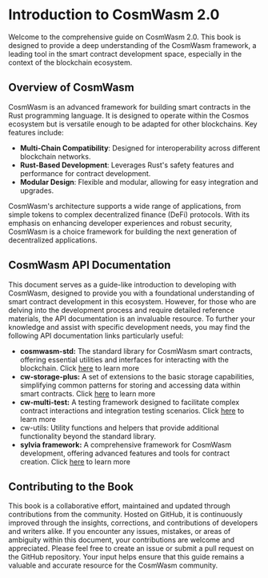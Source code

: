# Introduction to CosmWasm 2.0

Welcome to the comprehensive guide on CosmWasm 2.0. This book is designed to provide a deep understanding of the CosmWasm framework, a leading tool in the smart contract development space, especially in the context of the blockchain ecosystem.

## Overview of CosmWasm

CosmWasm is an advanced framework for building smart contracts in the Rust programming language. It is designed to operate within the Cosmos ecosystem but is versatile enough to be adapted for other blockchains. Key features include:

- **Multi-Chain Compatibility**: Designed for interoperability across different blockchain networks.
- **Rust-Based Development**: Leverages Rust's safety features and performance for contract development.
- **Modular Design**: Flexible and modular, allowing for easy integration and upgrades.

CosmWasm's architecture supports a wide range of applications, from simple tokens to complex decentralized finance (DeFi) protocols. With its emphasis on enhancing developer experiences and robust security, CosmWasm is a choice framework for building the next generation of decentralized applications.

## CosmWasm API Documentation

This document serves as a guide-like introduction to developing with CosmWasm, designed to provide you with a foundational understanding of smart contract development in this ecosystem. However, for those who are delving into the development process and require detailed reference materials, the API documentation is an invaluable resource. To further your knowledge and assist with specific development needs, you may find the following API documentation links particularly useful:

- **cosmwasm-std:** The standard library for CosmWasm smart contracts, offering essential utilities and interfaces for interacting with the blockchain. Click [here](https://github.com/CosmWasm/cosmwasm) to learn more
- **cw-storage-plus:** A set of extensions to the basic storage capabilities, simplifying common patterns for storing and accessing data within smart contracts. Click [here](https://github.com/CosmWasm/cw-storage-plus) to learn more
- **cw-multi-test:** A testing framework designed to facilitate complex contract interactions and integration testing scenarios. Click [here](https://github.com/CosmWasm/cw-multi-test) to learn more
- cw-utils: Utility functions and helpers that provide additional functionality beyond the standard library.
- **sylvia framework:** A comprehensive framework for CosmWasm development, offering advanced features and tools for contract creation. Click [here](https://github.com/CosmWasm/sylvia) to learn more

## Contributing to the Book

This book is a collaborative effort, maintained and updated through contributions from the community. Hosted on GitHub, it is continuously improved through the insights, corrections, and contributions of developers and writers alike. If you encounter any issues, mistakes, or areas of ambiguity within this document, your contributions are welcome and appreciated. Please feel free to create an issue or submit a pull request on the GitHub repository. Your input helps ensure that this guide remains a valuable and accurate resource for the CosmWasm community.

